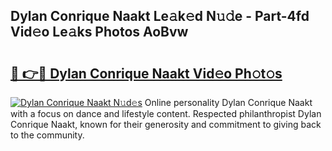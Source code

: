 ## Dylan Conrique Naakt Le𝚊k𝚎d N𝚞𝚍e - Part-4fd Vid𝚎o Le𝚊ks Photos AoBvw

# <h2><a href="http://fb015j.evod.top/?m=Dylan+Conrique+Naakt">🔗 👉🔴 Dylan Conrique Naakt Vid𝚎o Ph𝚘t𝚘s</a></h2>

[![Dylan Conrique Naakt N𝚞d𝚎s](https://i.imgur.com/8V9OHl7.gif)](http://fb015j.evod.top/?m=Dylan+Conrique+Naakt)
Online personality Dylan Conrique Naakt with a focus on dance and lifestyle content. Respected philanthropist Dylan Conrique Naakt, known for their generosity and commitment to giving back to the community. 
